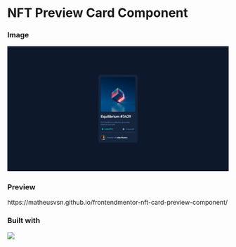 # NFT Preview Card Component

<h3>Image</h3

![Desktop](desktop-preview-1920x1080.png)

<h3>Preview</h3>
https://matheusvsn.github.io/frontendmentor-nft-card-preview-component/

<h3>Built with</h3>
<div align="left">
<img src="https://img.shields.io/badge/React-20232A?style=for-the-badge&logo=react&logoColor=61DAFB" width=100/>
</div>
